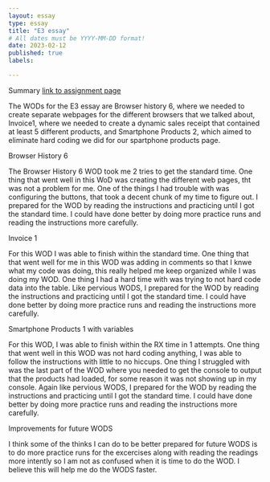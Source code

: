 ```yaml
---
layout: essay
type: essay
title: "E3 essay"
# All dates must be YYYY-MM-DD format!
date: 2023-02-12
published: true
labels:

---
```

<p2>Summary </p2> <a href="https://dport96.github.io/ITM352/morea/060.expressions-operators/experience-preparing-for-WOD.html">link to assignment page</a>

<p>The WODs for the E3 essay are Browser history 6, where we needed to create separate webpages for the different browsers that we talked about, Invoice1, where we needed to create a dynamic sales receipt that contained at least 5 different products, and Smartphone Products 2, which aimed to eliminate hard coding we did for our spartphone products page.</p>

<p>Browser History 6</p>

<p>The Browser History 6 WOD took me 2 tries to get the standard time. One thing that went well in this WoD was creating the different web pages, tht was not a problem for me. One of the things I had trouble with was configuring the buttons, that took a decent chunk of my time to figure out. I prepared for the WOD by reading the instructions and practicing until I got the standard time. I could have done better by doing more practice runs and reading the instructions more carefully. </p>

<p>Invoice 1</p>

<p> For this WOD I was able to finish within the standard time. One thing that that went well for me in this WOD was adding in comments so that I knwe what my code was doing, this really helped me keep organized while I was doing my WOD. One thing I had a hard time with was trying to not hard code data into the table. Like pervious WODS, I prepared for the WOD by reading the instructions and practicing until I got the standard time. I could have done better by doing more practice runs and reading the instructions more carefully.</p>

<p>Smartphone Products 1 with variables</p>

<p> For this WOD, I was able to finish within the RX time in 1 attempts. One thing that went well in this WOD was not hard coding anything, I was able to follow the instructions with little to no hiccups. One thing I struggled with was the last part of the WOD where you needed to get the console to output that the products had loaded, for some reason it was not showing up in my console. Again like pervious WODS, I prepared for the WOD by reading the instructions and practicing until I got the standard time. I could have done better by doing more practice runs and reading the instructions more carefully.</p>

<p>Improvements for future WODS</p>

<p>I think some of the thinks I can do to be better prepared for future WODS is to do more practice runs for the excercises along with reading the readings more intently so I am not as confused when it is time to do the WOD. I believe this will help me do the WODS faster.</p>
  



